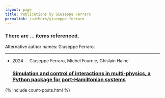 ```yaml
---
layout: page
title: Publications by Giuseppe Ferraro
permalink: /authors/giuseppe-ferraro
---
```


<h3 id="number-posts">There are ... items referenced.</h3>
<p id='info-authors'>Alternative author names: Giuseppe Ferraro.</p>
<hr />
<ul class="post-list">
<li><span class='post-meta'>2024 -- Giuseppe Ferraro, Michel Fournié, Ghislain Haine</span><h3><a class='post-link' href="{{ site.baseurl }}/simulation-and-control-of-interactions-in-multi-physics-a-python-package-for-port-hamiltonian-systems">Simulation and control of interactions in multi-physics, a Python package for port-Hamiltonian systems</a></h3></li>

</ul>
{% include count-posts.html %}
